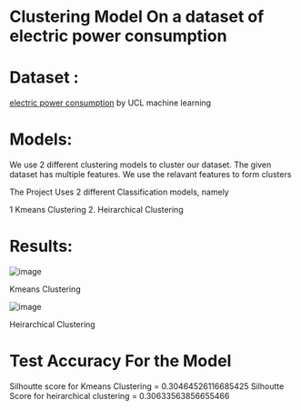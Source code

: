 # Clustering Model On a dataset of electric power consumption

# Dataset :

[electric power consumption](https://www.kaggle.com/uciml/electric-power-consumption-data-set) by UCL machine learning 

# Models: 

We use 2 different clustering models to cluster our dataset. The given dataset has multiple features. We use the relavant features to form clusters

The Project Uses 2 different Classification models, namely

1  Kmeans Clustering
2. Heirarchical Clustering


# Results:

![image](https://user-images.githubusercontent.com/73779567/136073261-fc107364-7005-46fa-9be7-d8b553bfdb38.png)

Kmeans Clustering 

![image](https://user-images.githubusercontent.com/73779567/136073482-3b3cc0ff-8fac-4a57-a241-474c5b056a69.png)

Heirarchical Clustering 

# Test Accuracy For the Model

Silhoutte score for Kmeans Clustering = 0.30464526116685425
Silhoutte Score for heirarchical clustering = 0.30633563856655466
